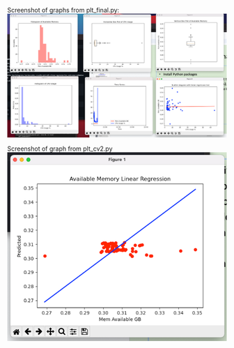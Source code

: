 Screenshot of graphs from plt_final.py:
![Screenshot](Lab8P1.png)

Screenshot of graph from plt_cv2.py
![Screnshot](Lab8P2.png)
